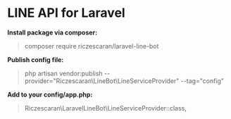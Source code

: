 # LINE API for Laravel

**Install package via composer:**
> composer require riczescaran/laravel-line-bot

**Publish config file:**
> php artisan vendor:publish --provider="Riczescaran\LineBot\LineServiceProvider" --tag="config"

**Add to your config/app.php:**
> Riczescaran\LaravelLineBot\LineServiceProvider::class,

